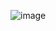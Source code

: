![image](https://github.com/Jiyarathore/Leetcode/assets/96529109/e73c5416-5a7c-49f0-a4b7-88b7766a82e8)
